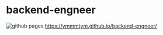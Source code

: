 # backend-engneer
![github pages](https://github.com/ymmmtym/backend-engneer/workflows/github%20pages/badge.svg?branch=master)
https://ymmmtym.github.io/backend-engneer/